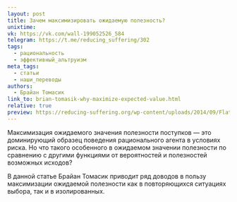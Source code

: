 ```yaml
---
layout: post
title: Зачем максимизировать ожидаемую полезность?
unixtime: 
vk: https://vk.com/wall-199052526_584
telegram: https://t.me/reducing_suffering/302
tags:
  - рациональность
  - эффективный_альтруизм
meta_tags:
  - статьи
  - наши_переводы
authors:
  - Брайан Томасик
link_to: brian-tomasik-why-maximize-expected-value.html
relative: true
preview: https://reducing-suffering.org/wp-content/uploads/2014/09/FlattenedRoundPills.jpg
---
```

Максимизация ожидаемого значения полезности поступков — это доминирующий образец поведения рационального агента в условиях риска. Но что такого особенного в ожидаемом значении полезности по сравнению с другими функциями от вероятностей и полезностей возможных исходов?

В данной статье Брайан Томасик приводит ряд доводов в пользу максимизации ожидаемой полезности как в повторяющихся ситуациях выбора, так и в изолированных.

